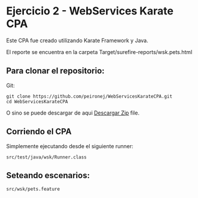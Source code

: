 # Ejercicio 2 - WebServices Karate CPA


Este CPA fue creado utilizando Karate Framework y Java.

El reporte se encuentra en la carpeta Target/surefire-reports/wsk.pets.html

## Para clonar el repositorio:

Git:

    git clone https://github.com/peironej/WebServicesKarateCPA.git
    cd WebServicesKarateCPA


O sino se puede descargar de aqui [Descargar Zip](https://github.com/peironej/WebServicesKarateCPA/archive/main.zip) file.

## Corriendo el CPA


Simplemente ejecutando desde el siguiente runner:

    src/test/java/wsk/Runner.class 

## Seteando escenarios:

    src/wsk/pets.feature







